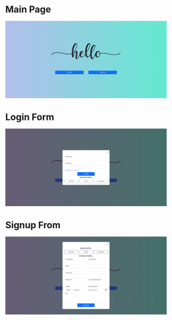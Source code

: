 # Main Page
![main_image](./images/main.png)

# Login Form
![login_image](./images/login.png)

# Signup From
![signup_form](./images/signup.png)